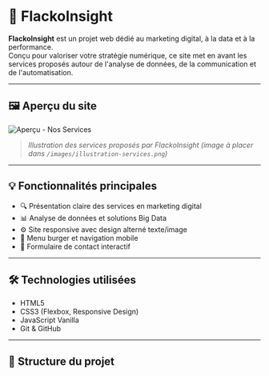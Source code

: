 # 🚀 FlackoInsight

**FlackoInsight** est un projet web dédié au marketing digital, à la data et à la performance.  
Conçu pour valoriser votre stratégie numérique, ce site met en avant les services proposés autour de l'analyse de données, de la communication et de l'automatisation.

---

## 🖼️ Aperçu du site

![Aperçu - Nos Services](images/illustration-services.png)

> *Illustration des services proposés par FlackoInsight (image à placer dans `/images/illustration-services.png`)*

---

## 💡 Fonctionnalités principales

- 🔍 Présentation claire des services en marketing digital
- 📊 Analyse de données et solutions Big Data
- ⚙️ Site responsive avec design alterné texte/image
- 📱 Menu burger et navigation mobile
- 📨 Formulaire de contact interactif

---

## 🛠️ Technologies utilisées

- HTML5
- CSS3 (Flexbox, Responsive Design)
- JavaScript Vanilla
- Git & GitHub

---

## 📂 Structure du projet
